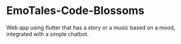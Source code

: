 # EmoTales-Code-Blossoms
Web app using flutter that has a story or a music based on a mood, integrated with a simple chatbot.
